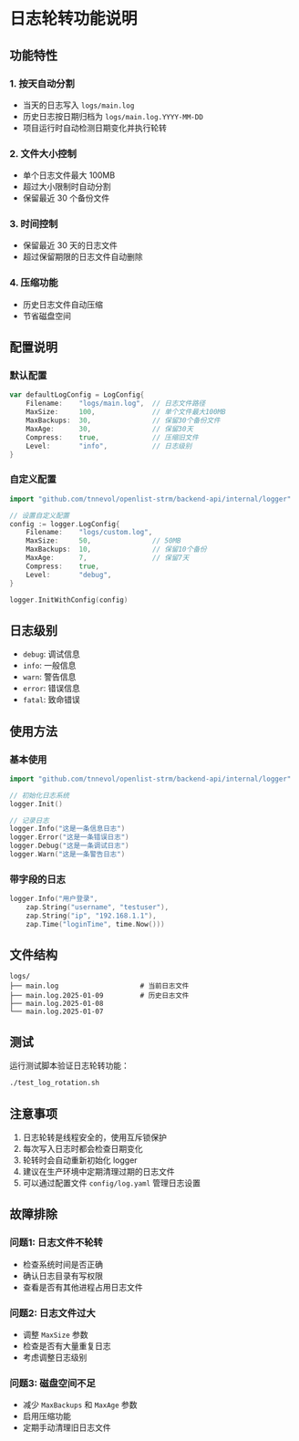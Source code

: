 # 日志轮转功能说明

## 功能特性

### 1. 按天自动分割

- 当天的日志写入 `logs/main.log`
- 历史日志按日期归档为 `logs/main.log.YYYY-MM-DD`
- 项目运行时自动检测日期变化并执行轮转

### 2. 文件大小控制

- 单个日志文件最大 100MB
- 超过大小限制时自动分割
- 保留最近 30 个备份文件

### 3. 时间控制

- 保留最近 30 天的日志文件
- 超过保留期限的日志文件自动删除

### 4. 压缩功能

- 历史日志文件自动压缩
- 节省磁盘空间

## 配置说明

### 默认配置

```go
var defaultLogConfig = LogConfig{
    Filename:    "logs/main.log",  // 日志文件路径
    MaxSize:     100,              // 单个文件最大100MB
    MaxBackups:  30,               // 保留30个备份文件
    MaxAge:      30,               // 保留30天
    Compress:    true,             // 压缩旧文件
    Level:       "info",           // 日志级别
}
```

### 自定义配置

```go
import "github.com/tnnevol/openlist-strm/backend-api/internal/logger"

// 设置自定义配置
config := logger.LogConfig{
    Filename:    "logs/custom.log",
    MaxSize:     50,               // 50MB
    MaxBackups:  10,               // 保留10个备份
    MaxAge:      7,                // 保留7天
    Compress:    true,
    Level:       "debug",
}

logger.InitWithConfig(config)
```

## 日志级别

- `debug`: 调试信息
- `info`: 一般信息
- `warn`: 警告信息
- `error`: 错误信息
- `fatal`: 致命错误

## 使用方法

### 基本使用

```go
import "github.com/tnnevol/openlist-strm/backend-api/internal/logger"

// 初始化日志系统
logger.Init()

// 记录日志
logger.Info("这是一条信息日志")
logger.Error("这是一条错误日志")
logger.Debug("这是一条调试日志")
logger.Warn("这是一条警告日志")
```

### 带字段的日志

```go
logger.Info("用户登录",
    zap.String("username", "testuser"),
    zap.String("ip", "192.168.1.1"),
    zap.Time("loginTime", time.Now()))
```

## 文件结构

```
logs/
├── main.log                    # 当前日志文件
├── main.log.2025-01-09         # 历史日志文件
├── main.log.2025-01-08
└── main.log.2025-01-07
```

## 测试

运行测试脚本验证日志轮转功能：

```bash
./test_log_rotation.sh
```

## 注意事项

1. 日志轮转是线程安全的，使用互斥锁保护
2. 每次写入日志时都会检查日期变化
3. 轮转时会自动重新初始化 logger
4. 建议在生产环境中定期清理过期的日志文件
5. 可以通过配置文件 `config/log.yaml` 管理日志设置

## 故障排除

### 问题1: 日志文件不轮转

- 检查系统时间是否正确
- 确认日志目录有写权限
- 查看是否有其他进程占用日志文件

### 问题2: 日志文件过大

- 调整 `MaxSize` 参数
- 检查是否有大量重复日志
- 考虑调整日志级别

### 问题3: 磁盘空间不足

- 减少 `MaxBackups` 和 `MaxAge` 参数
- 启用压缩功能
- 定期手动清理旧日志文件
